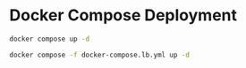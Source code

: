 # Docker Compose Deployment

```bash
docker compose up -d

docker compose -f docker-compose.lb.yml up -d
```
